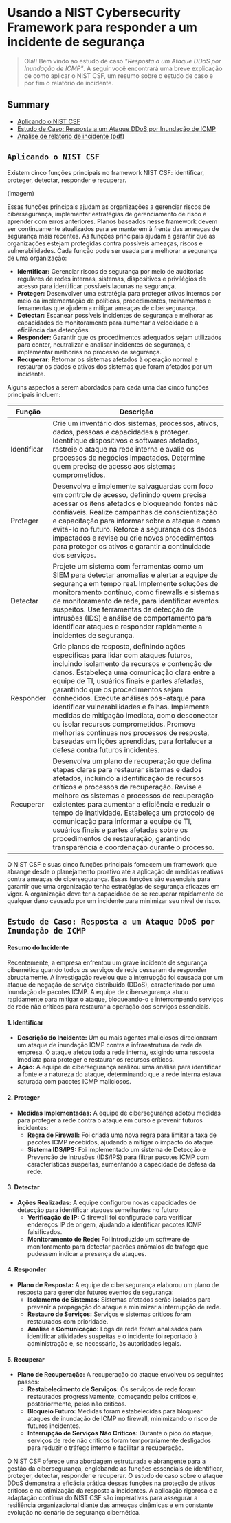 # Usando a NIST Cybersecurity Framework para responder a um incidente de segurança
> Olá!! Bem vindo ao estudo de caso *"Resposta a um Ataque DDoS por Inundação de ICMP"*. A seguir você encontrará uma breve explicação de como aplicar o NIST CSF, um resumo sobre o estudo de caso e por fim o relatório de incidente.

## Summary
- [Aplicando o NIST CSF](#)
- [Estudo de Caso: Resposta a um Ataque DDoS por Inundação de ICMP](#)
- [Análise de relatório de incidente (pdf)]()
## `Aplicando o NIST CSF`

Existem cinco funções principais no framework NIST CSF: identificar, proteger, detectar, responder e recuperar. 

(imagem)

Essas funções principais ajudam as organizações a gerenciar riscos de cibersegurança, implementar estratégias de gerenciamento de risco e aprender com erros anteriores. Planos baseados nesse framework devem ser continuamente atualizados para se manterem à frente das ameaças de segurança mais recentes. As funções principais ajudam a garantir que as organizações estejam protegidas contra possíveis ameaças, riscos e vulnerabilidades. Cada função pode ser usada para melhorar a segurança de uma organização:

- **Identificar:** Gerenciar riscos de segurança por meio de auditorias regulares de redes internas, sistemas, dispositivos e privilégios de acesso para identificar possíveis lacunas na segurança.
- **Proteger:** Desenvolver uma estratégia para proteger ativos internos por meio da implementação de políticas, procedimentos, treinamentos e ferramentas que ajudem a mitigar ameaças de cibersegurança. 
- **Detectar:** Escanear possíveis incidentes de segurança e melhorar as capacidades de monitoramento para aumentar a velocidade e a eficiência das detecções. 
- **Responder:** Garantir que os procedimentos adequados sejam utilizados para conter, neutralizar e analisar incidentes de segurança, e implementar melhorias no processo de segurança. 
- **Recuperar:** Retornar os sistemas afetados à operação normal e restaurar os dados e ativos dos sistemas que foram afetados por um incidente. 

Alguns aspectos a serem abordados para cada uma das cinco funções principais incluem:

| Função  | Descrição |
|--|--|
| Identificar  | Crie um inventário dos sistemas, processos, ativos, dados, pessoas e capacidades a proteger. Identifique dispositivos e softwares afetados, rastreie o ataque na rede interna e avalie os processos de negócios impactados. Determine quem precisa de acesso aos sistemas comprometidos.|
| Proteger  |  Desenvolva e implemente salvaguardas com foco em controle de acesso, definindo quem precisa acessar os itens afetados e bloqueando fontes não confiáveis. Realize campanhas de conscientização e capacitação para informar sobre o ataque e como evitá-lo no futuro. Reforce a segurança dos dados impactados e revise ou crie novos procedimentos para proteger os ativos e garantir a continuidade dos serviços.|
| Detectar  | Projete um sistema com ferramentas como um SIEM para detectar anomalias e alertar a equipe de segurança em tempo real. Implemente soluções de monitoramento contínuo, como firewalls e sistemas de monitoramento de rede, para identificar eventos suspeitos. Use ferramentas de detecção de intrusões (IDS) e análise de comportamento para identificar ataques e responder rapidamente a incidentes de segurança. |
|  Responder | Crie planos de resposta, definindo ações específicas para lidar com ataques futuros, incluindo isolamento de recursos e contenção de danos. Estabeleça uma comunicação clara entre a equipe de TI, usuários finais e partes afetadas, garantindo que os procedimentos sejam conhecidos. Execute análises pós-ataque para identificar vulnerabilidades e falhas. Implemente medidas de mitigação imediata, como desconectar ou isolar recursos comprometidos. Promova melhorias contínuas nos processos de resposta, baseadas em lições aprendidas, para fortalecer a defesa contra futuros incidentes.|
| Recuperar  | Desenvolva um plano de recuperação que defina etapas claras para restaurar sistemas e dados afetados, incluindo a identificação de recursos críticos e processos de recuperação. Revise e melhore os sistemas e processos de recuperação existentes para aumentar a eficiência e reduzir o tempo de inatividade. Estabeleça um protocolo de comunicação para informar a equipe de TI, usuários finais e partes afetadas sobre os procedimentos de restauração, garantindo transparência e coordenação durante o processo.|

O NIST CSF e suas cinco funções principais fornecem um framework que abrange desde o planejamento proativo até a aplicação de medidas reativas contra ameaças de cibersegurança. Essas funções são essenciais para garantir que uma organização tenha estratégias de segurança eficazes em vigor. A organização deve ter a capacidade de se recuperar rapidamente de qualquer dano causado por um incidente para minimizar seu nível de risco.

## `Estudo de Caso: Resposta a um Ataque DDoS por Inundação de ICMP`

#### **Resumo do Incidente**
Recentemente, a empresa enfrentou um grave incidente de segurança cibernética quando todos os serviços de rede cessaram de responder abruptamente. A investigação revelou que a interrupção foi causada por um ataque de negação de serviço distribuído (DDoS), caracterizado por uma inundação de pacotes ICMP. A equipe de cibersegurança atuou rapidamente para mitigar o ataque, bloqueando-o e interrompendo serviços de rede não críticos para restaurar a operação dos serviços essenciais.

#### 1. Identificar
- **Descrição do Incidente:** Um ou mais agentes maliciosos direcionaram um ataque de inundação ICMP contra a infraestrutura de rede da empresa. O ataque afetou toda a rede interna, exigindo uma resposta imediata para proteger e restaurar os recursos críticos.
- **Ação:** A equipe de cibersegurança realizou uma análise para identificar a fonte e a natureza do ataque, determinando que a rede interna estava saturada com pacotes ICMP maliciosos.

#### 2. Proteger
- **Medidas Implementadas:** A equipe de cibersegurança adotou medidas para proteger a rede contra o ataque em curso e prevenir futuros incidentes:
  - **Regra de Firewall:** Foi criada uma nova regra para limitar a taxa de pacotes ICMP recebidos, ajudando a mitigar o impacto do ataque.
  - **Sistema IDS/IPS:** Foi implementado um sistema de Detecção e Prevenção de Intrusões (IDS/IPS) para filtrar pacotes ICMP com características suspeitas, aumentando a capacidade de defesa da rede.

#### 3. Detectar
- **Ações Realizadas:** A equipe configurou novas capacidades de detecção para identificar ataques semelhantes no futuro:
  - **Verificação de IP:** O firewall foi configurado para verificar endereços IP de origem, ajudando a identificar pacotes ICMP falsificados.
  - **Monitoramento de Rede:** Foi introduzido um software de monitoramento para detectar padrões anômalos de tráfego que pudessem indicar a presença de ataques.

#### 4. Responder
- **Plano de Resposta:** A equipe de cibersegurança elaborou um plano de resposta para gerenciar futuros eventos de segurança:
  - **Isolamento de Sistemas:** Sistemas afetados serão isolados para prevenir a propagação do ataque e minimizar a interrupção de rede.
  - **Restauro de Serviços:** Serviços e sistemas críticos foram restaurados com prioridade.
  - **Análise e Comunicação:** Logs de rede foram analisados para identificar atividades suspeitas e o incidente foi reportado à administração e, se necessário, às autoridades legais.

#### 5. Recuperar
- **Plano de Recuperação:** A recuperação do ataque envolveu os seguintes passos:
  - **Restabelecimento de Serviços:** Os serviços de rede foram restaurados progressivamente, começando pelos críticos e, posteriormente, pelos não críticos.
  - **Bloqueio Futuro:** Medidas foram estabelecidas para bloquear ataques de inundação de ICMP no firewall, minimizando o risco de futuros incidentes.
  - **Interrupção de Serviços Não Críticos:** Durante o pico do ataque, serviços de rede não críticos foram temporariamente desligados para reduzir o tráfego interno e facilitar a recuperação.

O NIST CSF oferece uma abordagem estruturada e abrangente para a gestão da cibersegurança, englobando as funções essenciais de identificar, proteger, detectar, responder e recuperar. O estudo de caso sobre o ataque DDoS demonstra a eficácia prática dessas funções na proteção de ativos críticos e na otimização da resposta a incidentes. A aplicação rigorosa e a adaptação contínua do NIST CSF são imperativas para assegurar a resiliência organizacional diante das ameaças dinâmicas e em constante evolução no cenário de segurança cibernética.